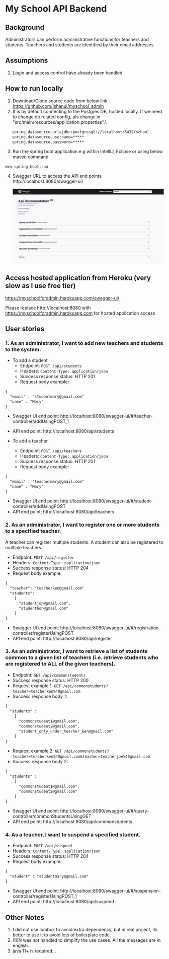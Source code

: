 # My School API Backend

## Background
Administrators can perform administrative functions for teachers and students. Teachers and students are identified by their email addresses.

## Assumptions
1. Login and access control have already been handled.

## How to run locally
1. Download/Clone source code from below link - https://github.com/ishanul/myschool_admin
2. It is by default connecting to the Postgres DB, hosted locally. If we need to change db related config, pls change in "src/main/resources/application.properties".\
```
   spring.datasource.url=jdbc:postgresql://localhost:5432/school
   spring.datasource.username=*****
   spring.datasource.password=*****
```
3. Run the spring boot application e.g within IntelliJ, Eclipse or using below maven command
```
mvn spring-boot:run
```
4. Swagger URL to access the API end points
   http://localhost:8080/swagger-ui/

   ![alt text](images/swagger.png "Swagger UI")

## Access hosted application from Heroku (very slow as I use free tier)

https://myschoolforadmin.herokuapp.com/swagger-ui/

Please replace http://localhost:8080 with https://myschoolforadmin.herokuapp.com for hosted application access

## User stories

### 1. As an administrator, I want to add new teachers and students to the system.

* To add a student
    * Endpoint: `POST /api/students`
    * Headers: `Content-Type: application/json`
    * Success response status: HTTP 201
    * Request body example:
```
{
  "email" : "studentmary@gmail.com"
  "name" : "Mary"
}
```

* Swagger UI end point: http://localhost:8080/swagger-ui/#/teacher-controller/addUsingPOST_1
* API end point: http://localhost:8080/api/students

* To add a teacher
    * Endpoint: `POST /api/teachers`
    * Headers: `Content-Type: application/json`
    * Success response status: HTTP 201
    * Request body example:
```
{
  "email" : "teachermary@gmail.com"
  "name" : "Mary"
}
```
* Swagger UI end point: http://localhost:8080/swagger-ui/#/student-controller/addUsingPOST
* API end point: http://localhost:8080/api/teachers

### 2. As an administrator, I want to register one or more students to a specified teacher.
A teacher can register multiple students. A student can also be registered to multiple teachers.

* Endpoint: `POST /api/register`
* Headers: `Content-Type: application/json`
* Success response status: HTTP 204
* Request body example:
```
{
  "teacher": "teacherken@gmail.com"
  "students":
    [
      "studentjon@gmail.com",
      "studenthon@gmail.com"
    ]
}
```
* Swagger UI end point: http://localhost:8080/swagger-ui/#/registration-controller/registerUsingPOST
* API end point: http://localhost:8080/api/register

### 3. As an administrator, I want to retrieve a list of students common to a given list of teachers (i.e. retrieve students who are registered to ALL of the given teachers).

* Endpoint: `GET /api/commonstudents`
* Success response status: HTTP 200
* Request example 1: `GET /api/commonstudents?teacher=teacherken%40gmail.com`
* Success response body 1:
```
{
  "students" :
    [
      "commonstudent1@gmail.com", 
      "commonstudent2@gmail.com",
      "student_only_under_teacher_ken@gmail.com"
    ]
}
```
* Request example 2: `GET /api/commonstudents?teacher=teacherken%40gmail.com&teacher=teacherjoe%40gmail.com`
* Success response body 2:
```
{
  "students" :
    [
      "commonstudent1@gmail.com", 
      "commonstudent2@gmail.com"
    ]
}
```
* Swagger UI end point: http://localhost:8080/swagger-ui/#/query-controller/commonStudentsUsingGET
* API end point: http://localhost:8080/api/commonstudents

### 4. As a teacher, I want to suspend a specified student.

* Endpoint: `POST /api/suspend`
* Headers: `Content-Type: application/json`
* Success response status: HTTP 204
* Request body example:
```
{
  "student" : "studentmary@gmail.com"
}
```
* Swagger UI end point: http://localhost:8080/swagger-ui/#/suspension-controller/registerUsingPOST_1
* API end point: http://localhost:8080/api/suspend

## Other Notes

1. I did not use lombok to avoid extra dependency, but in real project, its better to use it to avoid lots of boilerplate code.
2. l10N was not handled to simplify the use cases. All the messages are in english.
3. java 11+ is required...

